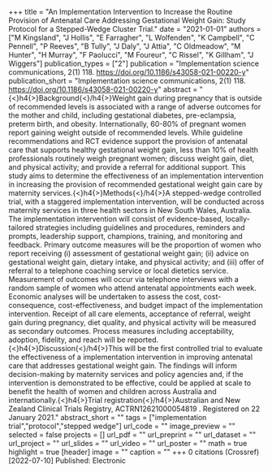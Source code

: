 +++
title = "An Implementation Intervention to Increase the Routine Provision of Antenatal Care Addressing Gestational Weight Gain: Study Protocol for a Stepped-Wedge Cluster Trial."
date = "2021-01-01"
authors = ["M Kingsland", "J Hollis", "E Farragher", "L Wolfenden", "K Campbell", "C Pennell", "P Reeves", "B Tully", "J Daly", "J Attia", "C Oldmeadow", "M Hunter", "H Murray", "F Paolucci", "M Foureur", "C Rissel", "K Gillham", "J Wiggers"]
publication_types = ["2"]
publication = "Implementation science communications, 2(1) 118. https://doi.org/10.1186/s43058-021-00220-y"
publication_short = "Implementation science communications, 2(1) 118. https://doi.org/10.1186/s43058-021-00220-y"
abstract = "{$<$}h4{$>$}Background{$<$}/h4{$>$}Weight gain during pregnancy that is outside of recommended levels is associated with a range of adverse outcomes for the mother and child, including gestational diabetes, pre-eclampsia, preterm birth, and obesity. Internationally, 60-80% of pregnant women report gaining weight outside of recommended levels. While guideline recommendations and RCT evidence support the provision of antenatal care that supports healthy gestational weight gain, less than 10% of health professionals routinely weigh pregnant women; discuss weight gain, diet, and physical activity; and provide a referral for additional support. This study aims to determine the effectiveness of an implementation intervention in increasing the provision of recommended gestational weight gain care by maternity services.{$<$}h4{$>$}Methods{$<$}/h4{$>$}A stepped-wedge controlled trial, with a staggered implementation intervention, will be conducted across maternity services in three health sectors in New South Wales, Australia. The implementation intervention will consist of evidence-based, locally-tailored strategies including guidelines and procedures, reminders and prompts, leadership support, champions, training, and monitoring and feedback. Primary outcome measures will be the proportion of women who report receiving (i) assessment of gestational weight gain; (ii) advice on gestational weight gain, dietary intake, and physical activity; and (iii) offer of referral to a telephone coaching service or local dietetics service. Measurement of outcomes will occur via telephone interviews with a random sample of women who attend antenatal appointments each week. Economic analyses will be undertaken to assess the cost, cost-consequence, cost-effectiveness, and budget impact of the implementation intervention. Receipt of all care elements, acceptance of referral, weight gain during pregnancy, diet quality, and physical activity will be measured as secondary outcomes. Process measures including acceptability, adoption, fidelity, and reach will be reported.{$<$}h4{$>$}Discussion{$<$}/h4{$>$}This will be the first controlled trial to evaluate the effectiveness of a implementation intervention in improving antenatal care that addresses gestational weight gain. The findings will inform decision-making by maternity services and policy agencies and, if the intervention is demonstrated to be effective, could be applied at scale to benefit the health of women and children across Australia and internationally.{$<$}h4{$>$}Trial registration{$<$}/h4{$>$}Australian and New Zealand Clinical Trials Registry, ACTRN12621000054819 . Registered on 22 January 2021."
abstract_short = ""
tags = ["implementation trial","protocol","stepped wedge"]
url_code = ""
image_preview = ""
selected = false
projects = []
url_pdf = ""
url_preprint = ""
url_dataset = ""
url_project = ""
url_slides = ""
url_video = ""
url_poster = ""
math = true
highlight = true
[header]
image = ""
caption = ""
+++
0 citations (Crossref) [2022-07-10] Published: Electronic
